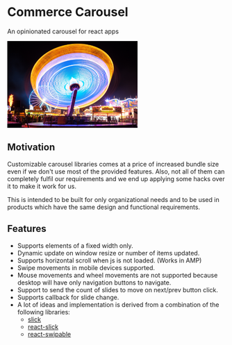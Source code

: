 # Commerce Carousel

An opinionated carousel for react apps

<img src="./art/carousel.jpg" height="200px" width="300px" />

## Motivation

Customizable carousel libraries comes at a price of increased bundle size even if we don't use most of the provided features. Also, not all of them can completely fulfil our requirements and we end up applying some hacks over it to make it work for us.

This is intended to be built for only organizational needs and to be used in products which have the same design and functional requirements.

## Features

- Supports elements of a fixed width only.
- Dynamic update on window resize or number of items updated.
- Supports horizontal scroll when js is not loaded. (Works in AMP)
- Swipe movements in mobile devices supported.
- Mouse movements and wheel movements are not supported because desktop will have only navigation buttons to navigate.
- Support to send the count of slides to move on next/prev button click.
- Supports callback for slide change.
- A lot of ideas and implementation is derived from a combination of the following libraries:
  - [slick](http://kenwheeler.github.io/slick/)
  - [react-slick](https://github.com/akiran/react-slick)
  - [react-swipable](https://github.com/dogfessional/react-swipeable)

